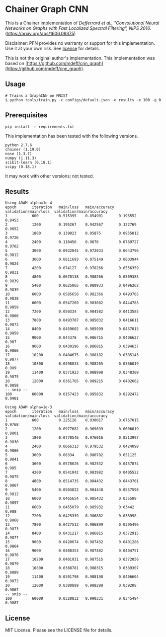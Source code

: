 # Chainer Graph CNN

This is a Chainer implementation of
_Defferrard et al., "Convolutional Neural Networks on Graphs with Fast Localized Spectral Filtering", NIPS 2016._
(https://arxiv.org/abs/1606.09375)

Disclaimer: PFN provides no warranty or support for this implementation. Use it at your own risk.
See [license](LICENSE) for details.

This is not the original author's implementation. This implementation was based on [https://github.com/mdeff/cnn_graph](https://github.com/mdeff/cnn_graph).

Usage
-----
```
# Trains a GraphCNN on MNIST
$ python tools/train.py -c configs/default.json -o results -e 100 -g 0
```

Prerequisites
-------------
```
pip install -r requirements.txt
```
This implementation has been tested with the following versions.
```
python 2.7.6
chainer (1.19.0)
nose (1.3.7)
numpy (1.11.3)
scikit-learn (0.18.1)
scipy (0.18.1)
```
It may work with other versions; not tested.

Results
-------
```
Using ADAM alpha=1e-4
epoch       iteration   main/loss   main/accuracy  validation/main/loss  validation/main/accuracy
1           600         0.515395    0.854901       0.193552              0.9453
2           1200        0.195267    0.942567       0.122769              0.9652
3           1800        0.139023    0.95875        0.0955012             0.9726
4           2400        0.110456    0.9676         0.0769727             0.9762
5           3000        0.0932845   0.972033       0.0643796             0.9812
6           3600        0.0811693   0.975149       0.0603944             0.9824
7           4200        0.074127    0.978266       0.0556359             0.9831
8           4800        0.0670138   0.980266       0.0509385             0.9839
9           5400        0.0625065   0.980933       0.0496262             0.9839
10          6000        0.0585658   0.982366       0.0493765             0.9838
11          6600        0.0547269   0.983082       0.0444783             0.9859
12          7200        0.050334    0.984582       0.0413585             0.9866
13          7800        0.0493707   0.985032       0.0416611             0.9873
14          8400        0.0459602   0.985999       0.0437013             0.9859
15          9000        0.044378    0.986715       0.0406627             0.987
16          9600        0.0430196   0.986815       0.0394637             0.9866
17          10200       0.0404675   0.988182       0.0385143             0.9877
18          10800       0.0398833   0.988265       0.0366019             0.989
19          11400       0.0371923   0.988998       0.0348309             0.9875
20          12000       0.0361765   0.989215       0.0402662             0.9858
-- snip --
100         60000       0.0157423   0.995832       0.0292472             0.9901
```

```
Using ADAM alpha=1e-3
epoch       iteration   main/loss   main/accuracy  validation/main/loss  validation/main/accuracy
1           600         0.225126    0.930017       0.0767015             0.9768
2           1200        0.0977682   0.969899       0.0606019             0.9801
3           1800        0.0770546   0.976016       0.0513997             0.9838
4           2400        0.0666313   0.979532       0.0424098             0.9866
5           3000        0.06334     0.980782       0.051125              0.9841
6           3600        0.0578026   0.982532       0.0457874             0.985
7           4200        0.0541042   0.983982       0.0405522             0.9875
8           4800        0.0514735   0.984432       0.0443701             0.9867
9           5400        0.0503822   0.984448       0.0557598             0.9812
10          6000        0.0465654   0.985432       0.035589              0.9897
11          6600        0.0455079   0.985932       0.03442               0.988
12          7200        0.0425339   0.986882       0.038998              0.9868
13          7800        0.0427513   0.986899       0.0395496             0.9873
14          8400        0.0431217   0.986815       0.0372915             0.9877
15          9000        0.0420674   0.987432       0.0401286             0.9864
16          9600        0.0408353   0.987482       0.0404751             0.9876
17          10200       0.0401931   0.987515       0.0372056             0.9879
18          10800       0.0388781   0.988315       0.0389307             0.9889
19          11400       0.0391798   0.988198       0.0406604             0.9872
20          12000       0.0380889   0.988298       0.039208              0.9867
-- snip --
100         60000       0.0320832   0.990331       0.0345484             0.9887
```

License
-------
MIT License. Please see the LICENSE file for details.
